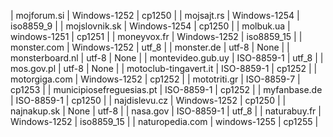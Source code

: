 | mojforum.si | Windows-1252 | cp1250 |
| mojsajt.rs | Windows-1254 | iso8859_9 |
| mojslovnik.sk | Windows-1254 | cp1250 |
| molbuk.ua | windows-1251 | cp1251 |
| moneyvox.fr | Windows-1252 | iso8859_15 |
| monster.com | Windows-1252 | utf_8 |
| monster.de | utf-8 | None |
| monsterboard.nl | utf-8 | None |
| montevideo.gub.uy | ISO-8859-1 | utf_8 |
| mos.gov.pl | utf-8 | None |
| motoclub-tingavert.it | ISO-8859-1 | cp1252 |
| motorgiga.com | Windows-1252 | cp1252 |
| mototriti.gr | ISO-8859-7 | cp1253 |
| municipiosefreguesias.pt | ISO-8859-1 | cp1252 |
| myfanbase.de | ISO-8859-1 | cp1250 |
| najdislevu.cz | Windows-1252 | cp1250 |
| najnakup.sk | None | utf-8 |
| nasa.gov | ISO-8859-1 | utf_8 |
| naturabuy.fr | Windows-1252 | iso8859_15 |
| naturopedia.com | windows-1255 | cp1255 |
